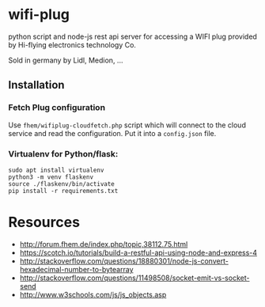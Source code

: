 # wifi-plug
python script and node-js rest api server for accessing a WIFI plug provided by Hi-flying electronics technology Co.

Sold in germany by Lidl, Medion, ...

## Installation

### Fetch Plug configuration

Use `fhem/wifiplug-cloudfetch.php` script which will connect to the cloud service and read the configuration.
Put it into a `config.json` file.

### Virtualenv for Python/flask:
````
sudo apt install virtualenv
python3 -m venv flaskenv
source ./flaskenv/bin/activate
pip install -r requirements.txt

````




# Resources
- http://forum.fhem.de/index.php/topic,38112.75.html
- https://scotch.io/tutorials/build-a-restful-api-using-node-and-express-4
- http://stackoverflow.com/questions/18880301/node-js-convert-hexadecimal-number-to-bytearray
- http://stackoverflow.com/questions/11498508/socket-emit-vs-socket-send
- http://www.w3schools.com/js/js_objects.asp
